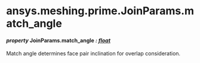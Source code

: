 <a id="ansys-meshing-prime-joinparams-match-angle"></a>

# ansys.meshing.prime.JoinParams.match_angle

<a id="ansys.meshing.prime.JoinParams.match_angle"></a>

#### *property* JoinParams.match_angle *: [float](https://docs.python.org/3.11/library/functions.html#float)*

Match angle determines face pair inclination for overlap consideration.

<!-- !! processed by numpydoc !! -->

